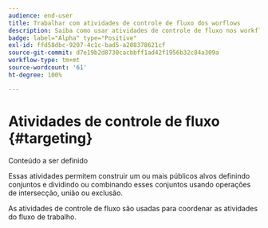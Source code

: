 ```yaml
---
audience: end-user
title: Trabalhar com atividades de controle de fluxo dos worflows
description: Saiba como usar atividades de controle de fluxo nos workflows do Adobe Campaign Web
badge: label="Alpha" type="Positive"
exl-id: ffd58dbc-9207-4c1c-bad5-a208378621cf
source-git-commit: d7e19b2d8730cacbbff1ad42f1956b32c84a309a
workflow-type: tm+mt
source-wordcount: '61'
ht-degree: 100%

---
```


# Atividades de controle de fluxo {#targeting}

Conteúdo a ser definido

<!--à reformuler-->Essas atividades permitem construir um ou mais públicos alvos definindo conjuntos e dividindo ou combinando esses conjuntos usando operações de intersecção, união ou exclusão.

As atividades de controle de fluxo são usadas para coordenar as atividades do fluxo de trabalho.

